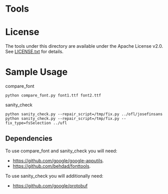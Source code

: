# Tools

# License

The tools under this directory are available under the Apache License v2.0.
See [LICENSE.txt](LICENSE.txt) for details.

# Sample Usage

compare_font
```
python compare_font.py font1.ttf font2.ttf
```

sanity_check
```
python sanity_check.py --repair_script=/tmp/fix.py ../ofl/josefinsans
python sanity_check.py --repair_script=/tmp/fix.py --fix_type=fsSelection ../ufl
```

## Dependencies

To use compare_font and sanity_check you will need:

* https://github.com/google/google-apputils.
* https://github.com/behdad/fonttools.

To use sanity_check you will additionally need:

* https://github.com/google/protobuf
